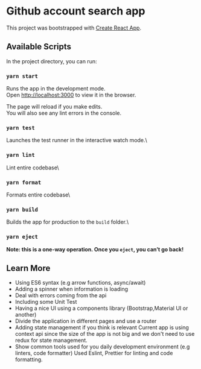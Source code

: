 # Github account search app

This project was bootstrapped with [Create React App](https://github.com/facebook/create-react-app).

## Available Scripts

In the project directory, you can run:

### `yarn start`

Runs the app in the development mode.\
Open [http://localhost:3000](http://localhost:3000) to view it in the browser.

The page will reload if you make edits.\
You will also see any lint errors in the console.

### `yarn test`

Launches the test runner in the interactive watch mode.\

### `yarn lint`

Lint entire codebase\

### `yarn format`

Formats entire codebase\

### `yarn build`

Builds the app for production to the `build` folder.\

### `yarn eject`

**Note: this is a one-way operation. Once you `eject`, you can’t go back!**

## Learn More

-   Using ES6 syntax (e.g arrow functions, async/await)
-   Adding a spinner when information is loading
-   Deal with errors coming from the api
-   Including some Unit Test
-   Having a nice UI using a components library (Bootstrap,Material UI or another)
-   Divide the application in different pages and use a router
-   Adding state management if you think is relevant
    Current app is using context api since the size of the app is not big and we don't need to use redux for state management.
-   Show common tools used for you daily development environment (e.g linters, code formatter)
    Used Eslint, Prettier for linting and code formatting.
